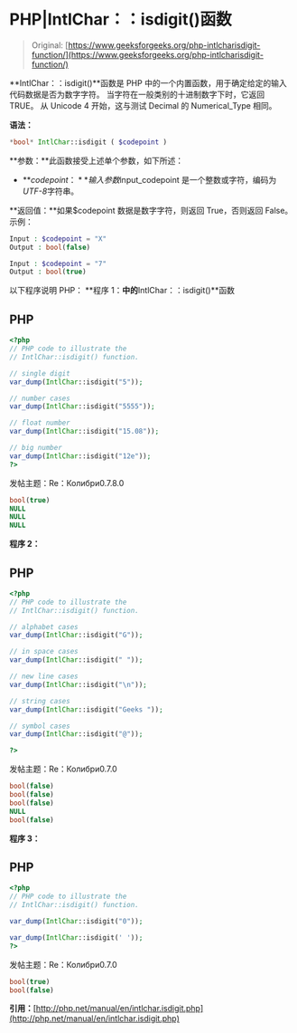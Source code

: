 # PHP|IntlChar：：isdigit()函数

> Original: [https://www.geeksforgeeks.org/php-intlcharisdigit-function/](https://www.geeksforgeeks.org/php-intlcharisdigit-function/)

**IntlChar：：isdigit()**函数是 PHP 中的一个内置函数，用于确定给定的输入代码数据是否为数字字符。 当字符在一般类别的十进制数字下时，它返回 TRUE。 从 Unicode 4 开始，这与测试 Decimal 的 Numerical_Type 相同。

**语法：**

```php
*bool* IntlChar::isdigit ( $codepoint )
```

**参数：**此函数接受上述单个参数，如下所述：

*   **$codepoint：**输入参数$input_codepoint 是一个整数或字符，编码为*UTF-8*字符串。

**返回值：**如果$codepoint 数据是数字字符，则返回 True，否则返回 False。
示例：

```php
Input : $codepoint = "X"
Output : bool(false)

Input : $codepoint = "7"
Output : bool(true)
```

以下程序说明 PHP：
**程序 1：**中的**IntlChar：：isdigit()**函数

## PHP

```php
<?php
// PHP code to illustrate the
// IntlChar::isdigit() function.

// single digit
var_dump(IntlChar::isdigit("5"));

// number cases
var_dump(IntlChar::isdigit("5555"));

// float number
var_dump(IntlChar::isdigit("15.08"));

// big number
var_dump(IntlChar::isdigit("12e"));
?>
```

发帖主题：Re：Колибри0.7.8.0

```php
bool(true)
NULL 
NULL 
NULL
```

**程序 2：**

## PHP

```php
<?php
// PHP code to illustrate the
// IntlChar::isdigit() function.

// alphabet cases
var_dump(IntlChar::isdigit("G"));

// in space cases
var_dump(IntlChar::isdigit(" "));

// new line cases
var_dump(IntlChar::isdigit("\n"));

// string cases
var_dump(IntlChar::isdigit("Geeks "));

// symbol cases
var_dump(IntlChar::isdigit("@"));

?>
```

发帖主题：Re：Колибри0.7.0

```php
bool(false) 
bool(false) 
bool(false) 
NULL 
bool(false)
```

**程序 3：**

## PHP

```php
<?php
// PHP code to illustrate the
// IntlChar::isdigit() function.

var_dump(IntlChar::isdigit("0"));

var_dump(IntlChar::isdigit(' '));
?>
```

发帖主题：Re：Колибри0.7.0

```php
bool(true) 
bool(false)
```

**引用：**[http://php.net/manual/en/intlchar.isdigit.php](http://php.net/manual/en/intlchar.isdigit.php)